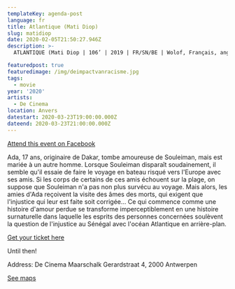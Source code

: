 ```yaml
---
templateKey: agenda-post
language: fr
title: Atlantique (Mati Diop)
slug: matidiop
date: 2020-02-05T21:50:27.946Z
description: >-
  ATLANTIQUE (Mati Diop | 106’ | 2019 | FR/SN/BE | Wolof, Français, anglais, arabe parlé NL ST).

featuredpost: true
featuredimage: /img/deimpactvanracisme.jpg
tags:
  - movie
year: '2020'
artists:
  - De Cinema
location: Anvers
datestart: 2020-03-23T19:00:00.000Z
dateend: 2020-03-23T21:00:00.000Z
---
```

[Attend this event on Facebook](https://www.facebook.com/events/2968219436562609/)

Ada, 17 ans, originaire de Dakar, tombe amoureuse de Souleiman, mais est mariée à un autre homme. Lorsque Souleiman disparaît soudainement, il semble qu'il essaie de faire le voyage en bateau risqué vers l'Europe avec ses amis. Si les corps de certains de ces amis échouent sur la plage, on suppose que Souleiman n'a pas non plus survécu au voyage. Mais alors, les amies d'Ada reçoivent la visite des âmes des morts, qui exigent que l'injustice qui leur est faite soit corrigée... Ce qui commence comme une histoire d'amour perdue se transforme imperceptiblement en une histoire surnaturelle dans laquelle les esprits des personnes concernées soulèvent la question de l'injustice au Sénégal avec l'océan Atlantique en arrière-plan.


[Get your ticket here](https://apps.ticketmatic.com/widgets/villanella/flow/decinema?event=339361879950&l=nl&_ga=2.30690043.556322327.1582141532-1325261942.1566201712&fbclid=IwAR2t1i0joKaE0HzW2tFoYTurftdj81GZLkzfTwbMWDWjEUiZphMXoYAWy4M#!/addtickets)

Until then!

Address: De Cinema
Maarschalk Gerardstraat 4, 2000 Antwerpen

[See maps](https://goo.gl/maps/EWtf3hHPXwGVqt6S8)
